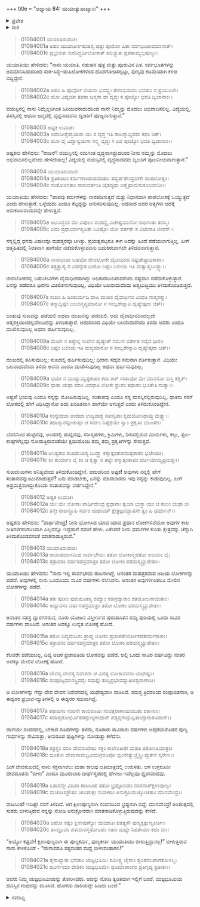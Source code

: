 +++
title = "ಅಧ್ಯಾಯ 84: ಯಯಾತ್ಯುಪಾಖ್ಯಾನಃ"
+++

<details><summary>ಪ್ರವೇಶ</summary>


।।   ಓಂ ಓಂ ನಮೋ ನಾರಾಯಣಾಯ।।   ಶ್ರೀ ವೇದವ್ಯಾಸಾಯ ನಮಃ ।।

ಶ್ರೀ ಕೃಷ್ಣದ್ವೈಪಾಯನ ವೇದವ್ಯಾಸ ವಿರಚಿತ  

**ಶ್ರೀ ಮಹಾಭಾರತ**

**ಆದಿ ಪರ್ವ**

**ಸಂಭವ ಪರ್ವ**

**ಅಧ್ಯಾಯ 84**

</details>


<details><summary>ಸಾರ</summary>

ಯಯಾತಿಯು ತನ್ನ ಪರಿಚಯವನ್ನು, ವಿಧಿಯ ಮೆಲ್ಗೈಯನ್ನು ಹೇಳಿಕೊಳ್ಳುವುದು (1-11). ಅವನು ಅನುಭವಿಸಿದ ಲೋಕಗಳ ಕುರಿತು ಅಷ್ಟಕನ ಪ್ರಶ್ನೆಗೆ ಉತ್ತರಿಸಿದುದು (12-23).

</details>


> 01084001 ಯಯಾತಿರುವಾಚ।  
01084001a ಅಹಂ ಯಯಾತಿರ್ನಹುಷಸ್ಯ ಪುತ್ರಃ ಪೂರೋಃ ಪಿತಾ ಸರ್ವಭೂತಾವಮಾನಾತ್।  
01084001c ಪ್ರಭ್ರಂಶಿತಃ ಸುರಸಿದ್ಧರ್ಷಿಲೋಕಾತ್ ಪರಿಚ್ಯುತಃ ಪ್ರಪತಾಮ್ಯಲ್ಪಪುಣ್ಯಃ।।

ಯಯಾತಿಯು ಹೇಳಿದನು: “ನಾನು ಯಯಾತಿ. ನಹುಷನ ಪುತ್ರ ಮತ್ತು ಪೂರುವಿನ ಪಿತ. ಸರ್ವಭೂತಗಳನ್ನು ಅವಮಾನಿಸಿದುದರಿಂದ ಸುರ-ಸಿದ್ಧ‌-ಋಷಿಲೋಕಗಳಿಂದ ಹೊರಗೋಡಿಸಲ್ಪಟ್ಟು, ಪುಣ್ಯವು ಕಡಿಮೆಯಾಗಿ ಕಳಚಿ ಬಿದ್ದಿದ್ದೇನೆ.

> 01084002a ಅಹಂ ಹಿ ಪೂರ್ವೋ ವಯಸಾ ಭವದ್ಭ್ಯಃ ತೇನಾಭಿವಾದಂ ಭವತಾಂ ನ ಪ್ರಯುಂಜೇ।  
01084002c ಯೋ ವಿದ್ಯಯಾ ತಪಸಾ ಜನ್ಮನಾ ವಾ ವೃದ್ಧಃ ಸ ಪೂಜ್ಯೋ ಭವತಿ ದ್ವಿಜಾನಾಂ।।

ವಯಸ್ಸಿನಲ್ಲಿ ನಾನು ನಿಮ್ಮೆಲ್ಲರಿಗಿಂತ ಹಿರಿಯವನಾದುದರಿಂದ ನಾನೇ ನಿಮ್ಮನ್ನು ಮೊದಲು ಅಭಿವಾದಿಸಲಿಲ್ಲ. ವಿದ್ಯೆಯಲ್ಲಿ, ತಪಸ್ಸಿನಲ್ಲಿ ಅಥವಾ ಜನ್ಮದಲ್ಲಿ ವೃದ್ದನಾದವನು ದ್ವಿಜರಿಗೆ ಪೂಜ್ಯನಾಗುತ್ತಾನೆ.”

> 01084003 ಅಷ್ಟಕ ಉವಾಚ।  
01084003a ಅವಾದೀಶ್ಚೇದ್ವಯಸಾ ಯಃ ಸ ವೃದ್ಧ ಇತಿ ರಾಜನ್ನಾಭ್ಯವದಃ ಕಥಂ ಚಿತ್।  
01084003c ಯೋ ವೈ ವಿದ್ವಾನ್ವಯಸಾ ಸನ್ಸ್ಮ ವೃದ್ಧಃ ಸ ಏವ ಪೂಜ್ಯೋ ಭವತಿ ದ್ವಿಜಾನಾಂ।।

ಅಷ್ಟಕನು ಹೇಳಿದನು: “ರಾಜನ್! ವಯಸ್ಸಿನಲ್ಲಿ ನಮಗಿಂತ ವೃದ್ಧನಾಗಿದ್ದುದರಿಂದ ನೀನು ನಮ್ಮನ್ನು ಮೊದಲು ಅಭಿವಾದಿಸಲಿಲ್ಲವೆಂದು ಹೇಳಿದೆಯಲ್ಲ! ವಿದ್ಯೆಯಲ್ಲಿ ವಯಸ್ಸಿನಲ್ಲಿ ವೃದ್ಧನಾದವನು ದ್ವಿಜರಿಗೆ ಪೂಜನೀಯನಾಗುತ್ತಾನೆ.”

> 01084004 ಯಯಾತಿರುವಾಚ।  
01084004a ಪ್ರತಿಕೂಲಂ ಕರ್ಮಣಾಂಪಾಪಮಾಹುಃ ತದ್ವರ್ತತೇಽಪ್ರವಣೇ ಪಾಪಲೋಕ್ಯಂ।  
01084004c ಸಂತೋಽಸತಾಂ ನಾನುವರ್ತಂತಿ ಚೈತದ್ಯಥಾ ಆತ್ಮೈಷಾಮನುಕೂಲವಾದೀ।।

ಯಯಾತಿಯು ಹೇಳಿದನು: “ಪಾಪವು ಕರ್ಮಗಳನ್ನು ನಾಶಪಡಿಸುತ್ತದೆ ಮತ್ತು ನಿಧಾನವಾಗಿ ಪಾಪಲೋಕಕ್ಕೆ ಒಯ್ಯುತ್ತದೆ ಎಂದು ಹೇಳುತ್ತಾರೆ. ಒಳ್ಳೆಯದು ಎಂದೂ ಕೆಟ್ಟದ್ದನ್ನು ಅನುಸರಿಸುವುದಿಲ್ಲ. ಅದರಿಂದ ಅವರ ಆತ್ಮಗಳು ಅದಕ್ಕೆ ಅನುಕೂಲವಾದುದನ್ನೇ ಹೇಳುತ್ತವೆ.

> 01084005a ಅಭೂದ್ಧನಂ ಮೇ ವಿಪುಲಂ ಮಹದ್ವೈ ವಿಚೇಷ್ಟಮಾನೋ ನಾಧಿಗಂತಾ ತದಸ್ಮಿ।  
01084005c ಏವಂ ಪ್ರಧಾರ್ಯಾತ್ಮಹಿತೇ ನಿವಿಷ್ಟೋ ಯೋ ವರ್ತತೇ ಸ ವಿಜಾನಾತಿ ಜೀವನ್।।

ನನ್ನಲ್ಲಿದ್ದ ಧನವು ವಿಪುಲವೂ ಮಹತ್ತರವೂ ಆಗಿತ್ತು. ಪ್ರಯತ್ನಪಟ್ಟರೂ ಈಗ ಅದನ್ನು ಹಿಂದೆ ಪಡೆಯಲಾಗುತ್ತಿಲ್ಲ. ಹೀಗೆ ಆತ್ಮಹಿತದಲ್ಲಿ ನಿರತನಾಗಿ ಹಾಗೆಯೇ ನಡೆದುಕೊಳ್ಳುವವನು ಬದುಕಿರುವಾಗಲೇ ತಿಳಿದವನಾಗುತ್ತಾನೆ.

> 01084006a ನಾನಾಭಾವಾ ಬಹವೋ ಜೀವಲೋಕೇ ದೈವಾಧೀನಾ ನಷ್ಟಚೇಷ್ಟಾಧಿಕಾರಾಃ।  
01084006c ತತ್ತತ್ಪ್ರಾಪ್ಯ ನ ವಿಹನ್ಯೇತ ಧೀರೋ ದಿಷ್ಟಂ ಬಲೀಯ ಇತಿ ಮತ್ವಾತ್ಮಬುದ್ಧ್ಯಾ।।

ಜೀವಲೋಕದಲ್ಲಿ ಬಹುಜೀವಿಗಳು ದೈವಾಧೀನರಾಗಿದ್ದು ಅಧಿಕಾರದಿಂದಿರುವರೆಂದು ನಷ್ಟವಾಗಿ ನಡೆದುಕೊಳ್ಳುತ್ತಾರೆ. ಏನನ್ನು ಪಡೆದರೂ ಧೀರನು ವಿಚಲಿತನಾಗುವುದಿಲ್ಲ. ವಿಧಿಯೇ ಬಲವಾದುದೆಂದು ಅತ್ಮಬುದ್ಧಿಯು ತಿಳಿದುಕೊಂಡಿರುತ್ತದೆ.

> 01084007a ಸುಖಂ ಹಿ ಜಂತುರ್ಯದಿ ವಾಪಿ ದುಃಖಂ ದೈವಾಧೀನಂ ವಿಂದತಿ ನಾತ್ಮಶಕ್ತ್ಯಾ।   
01084007c ತಸ್ಮಾದ್ದಿಷ್ಟಂ ಬಲವನ್ಮನ್ಯಮಾನೋ ನ ಸಂಜ್ವರೇನ್ನಾಪಿ ಹೃಷ್ಯೇತ್ಕದಾ ಚಿತ್।।

ಜಂತುವು ಸುಖವನ್ನು ಪಡೆಯಲಿ ಅಥವಾ ದುಃಖವನ್ನು ಪಡೆಯಲಿ. ಅದು ದೈವಾಧೀನದಿಂದಲ್ಲದೇ ಆತ್ಮಶಕ್ತಿಯಿಂದಲ್ಲವೆಂಬುದನ್ನು ತಿಳಿದಿರುತ್ತಾರೆ. ಆದುದರಿಂದ ವಿಧಿಯೇ ಬಲವಾದುದೆಂದು ತಿಳಿದು ಅವರು ಎಂದೂ ದುಃಖಿಸುವುದಿಲ್ಲ ಅಥವಾ ಹರ್ಷಿಸುವುದಿಲ್ಲ.

> 01084008a ದುಃಖೇ ನ ತಪ್ಯೇನ್ನ ಸುಖೇನ ಹೃಷ್ಯೇತ್ ಸಮೇನ ವರ್ತೇತ ಸದೈವ ಧೀರಃ।   
01084008c ದಿಷ್ಟಂ ಬಲೀಯ ಇತಿ ಮನ್ಯಮಾನೋ ನ ಸಂಜ್ವರೇನ್ನಾಪಿ ಹೃಷ್ಯೇತ್ಕದಾ ಚಿತ್।।

ದುಃಖದಲ್ಲಿ ತಪಿಸುವುದಿಲ್ಲ; ಸುಖದಲ್ಲಿ ಹರ್ಷಿಸುವುದಿಲ್ಲ; ಧೀರನು ಸದೈವ ಸಮನಾಗಿ ವರ್ತಿಸುತ್ತಾನೆ. ವಿಧಿಯೇ ಬಲವಾದುದೆಂದು ತಿಳಿದು ಅವನು ಎಂದೂ ದುಃಖಿಸುವುದಿಲ್ಲ ಅಥವಾ ಹರ್ಷಿಸುವುದಿಲ್ಲ.

> 01084009a ಭಯೇ ನ ಮುಹ್ಯಾಮ್ಯಷ್ಟಕಾಹಂ ಕದಾ ಚಿತ್ ಸಂತಾಪೋ ಮೇ ಮಾನಸೋ ನಾಸ್ತಿ ಕಶ್ಚಿತ್।   
01084009c ಧಾತಾ ಯಥಾ ಮಾಂ ವಿದಧಾತಿ ಲೋಕೇ ಧ್ರುವಂ ತಥಾಹಂ ಭವಿತೇತಿ ಮತ್ವಾ।।

ಅಷ್ಟಕ! ಭಯವು ಎಂದೂ ನನ್ನನ್ನು ಮೋಹಿಸುವುದಿಲ್ಲ. ಸಂತಾಪವು ಎಂದೂ ನನ್ನ ಮನಸ್ಸಿನಲ್ಲಿರುವುದಿಲ್ಲ. ಧಾತನು ನನಗೆ ಲೋಕದಲ್ಲಿ ಹೇಗೆ ವಿಧಿಸಿದ್ದಾನೋ ಅದು ಖಂಡಿತವಾಗಿ ಹಾಗೆಯೇ ಆಗುತ್ತದೆ ಎಂದು ತಿಳಿದುಕೊಂಡಿದ್ದೇನೆ.

> 01084010a ಸಂಸ್ವೇದಜಾ ಅಂಡಜಾ ಉದ್ಭಿದಾಶ್ಚ ಸರೀಸೃಪಾಃ ಕೃಮಯೋಽಥಾಪ್ಸು ಮತ್ಸ್ಯಾಃ।  
01084010c ತಥಾಶ್ಮಾನಸ್ತೃಣಕಾಷ್ಠಂ ಚ ಸರ್ವಂ ದಿಷ್ಟಕ್ಷಯೇ ಸ್ವಾಂ ಪ್ರಕೃತಿಂ ಭಜಂತೇ।।

ಬೆವರಿನಿಂದ ಹುಟ್ಟಿದವು, ಅಂಡದಲ್ಲಿ ಹುಟ್ಟಿದವು, ಸರೀಸೃಪಗಳು, ಕ್ರಿಮಿಗಳು, ನೀರಿನಲ್ಲಿರುವ ಮೀನುಗಳು, ಕಲ್ಲು, ತೃಣ-ಕಾಷ್ಠಗಳೆಲ್ಲವೂ ನೋಡುತ್ತಿರುವಂತೆಯೇ ಕ್ಷಯಹೊಂದಿ ತಮ್ಮ ತಮ್ಮ ಪ್ರಕೃತಿಗಳನ್ನು ಸೇರುತ್ತವೆ.

> 01084011a ಅನಿತ್ಯತಾಂ ಸುಖದುಃಖಸ್ಯ ಬುದ್ಧ್ವಾ ಕಸ್ಮಾತ್ಸಂತಾಪಮಷ್ಟಕಾಹಂ ಭಜೇಯಂ।  
01084011c ಕಿಂ ಕುರ್ಯಾಂ ವೈ ಕಿಂ ಚ ಕೃತ್ವಾ ನ ತಪ್ಯೇ ತಸ್ಮಾತ್ಸಂತಾಪಂ ವರ್ಜಯಾಮ್ಯಪ್ರಮತ್ತಃ।।

ಸುಖದುಃಖಗಳು ಅನಿತ್ಯವೆಂದು ತಿಳಿದುಕೊಂಡಿದ್ದೇನೆ. ಆದುದರಿಂದ ಅಷ್ಟಕ! ಅವುಗಳು ನನ್ನಲ್ಲಿ ಹೇಗೆ ಸಂತಾಪವನ್ನುಂಟುಮಾಡುತ್ತವೆ? ಏನು ಮಾಡಬೇಕು, ಏನನ್ನು ಮಾಡಬಾರದು ಇವು ನನ್ನನ್ನು ಕಾಡುವುದಿಲ್ಲ. ಹೀಗೆ ಅಪ್ರಮತ್ತನಾಗಿದ್ದುಕೊಂಡು ಸಂತಾಪವನ್ನು ವರ್ಜಿಸಿದ್ದೇನೆ.”

> 01084012 ಅಷ್ಟಕ ಉವಾಚ।  
01084012a ಯೇ ಯೇ ಲೋಕಾಃ ಪಾರ್ಥಿವೇಂದ್ರ ಪ್ರಧಾನಾಃ ತ್ವಯಾ ಭುಕ್ತಾ ಯಂ ಚ ಕಾಲಂ ಯಥಾ ಚ।  
01084012c ತನ್ಮೇ ರಾಜನ್ಬ್ರೂಹಿ ಸರ್ವಂ ಯಥಾವತ್ ಕ್ಷೇತ್ರಜ್ಞವದ್ಭಾಷಸೇ ತ್ವಂ ಹಿ ಧರ್ಮಾನ್।।

ಅಷ್ಟಕನು ಹೇಳಿದನು: “ಪಾರ್ಥಿವೇಂದ್ರ! ನೀನು ಭೋಗಿಸಿದ ಯಾವ ಯಾವ ಪ್ರಧಾನ ಲೋಕಗಳಿವೆಯೋ ಅವುಗಳ ಕಾಲ ರೀತಿಗಳಿಗನುಗುಣವಾಗಿ ಎಲ್ಲವನ್ನೂ ಇದ್ದಹಾಗೆ ನಮಗೆ ಹೇಳು. ಏಕೆಂದರೆ ನೀನು ಧರ್ಮಗಳ ಕುರಿತು ಕ್ಷೇತ್ರವನ್ನು ಚೆನ್ನಾಗಿ ತಿಳಿದುಕೊಂಡವನಂತೆ ಮಾತನಾಡುತ್ತಿರುವೆ.”

> 01084013 ಯಯಾತಿರುವಾಚ।  
01084013a ರಾಜಾಹಮಾಸಮಿಹ ಸಾರ್ವಭೌಮಃ ತತೋ ಲೋಕಾನ್ಮಹತೋ ಅಜಯಂ ವೈ।  
01084013c ತತ್ರಾವಸಂ ವರ್ಷಸಹಸ್ರಮಾತ್ರಂ ತತೋ ಲೋಕಂ ಪರಮಸ್ಮ್ಯಭ್ಯುಪೇತಃ।।

ಯಯಾತಿಯು ಹೇಳಿದನು: “ನಾನು ಇಲ್ಲಿ ಸಾರ್ವಭೌಮ ರಾಜನಾಗಿದ್ದೆ. ಅನಂತರ ಮಹತ್ತರವಾದ ಅಜಯ ಲೋಕಗಳನ್ನು ಪಡೆದೆ. ಅವುಗಳಲ್ಲಿ ನಾನು ಒಂದೊಂದು ಸಾವಿರ ವರ್ಷಗಳು ನೆಲೆಸಿದನು. ಅನಂತರ ಅವುಗಳಿಗಿಂತಲೂ ಮೇಲಿನ ಲೋಕಗಳನ್ನು ಪಡೆದೆ.

> 01084014a ತತಃ ಪುರೀಂ ಪುರುಹೂತಸ್ಯ ರಮ್ಯಾಂ ಸಹಸ್ರದ್ವಾರಾಂ ಶತಯೋಜನಾಯತಾಂ।  
01084014c ಅಧ್ಯಾವಸಂ ವರ್ಷಸಹಸ್ರಮಾತ್ರಂ ತತೋ ಲೋಕಂ ಪರಮಸ್ಮ್ಯಭ್ಯುಪೇತಃ।।

ಅನಂತರ ಸಹಸ್ರ ದ್ವಾರಗಳಿರುವ, ನೂರು ಯೋಜನ ವಿಸ್ತೀರ್ಣದ ಪುರುಹೂತನ ರಮ್ಯ ಪುರಿಯಲ್ಲಿ ಒಂದು ಸಾವಿರ ವರ್ಷಗಳು ವಾಸಿಸಿದೆ. ಅನಂತರ ಅದಕ್ಕೂ ಉನ್ನತ ಲೋಕಕ್ಕೆ ಹೋದೆ.

> 01084015a ತತೋ ದಿವ್ಯಮಜರಂ ಪ್ರಾಪ್ಯ ಲೋಕಂ ಪ್ರಜಾಪತೇರ್ಲೋಕಪತೇರ್ದುರಾಪಂ।  
01084015c ತತ್ರಾವಸಂ ವರ್ಷಸಹಸ್ರಮಾತ್ರಂ ತತೋ ಲೋಕಂ ಪರಮಸ್ಮ್ಯಭ್ಯುಪೇತಃ।।

ಕೆಲವರೇ ಪಡೆಯಬಲ್ಲ, ದಿವ್ಯ ಅಜರ ಪ್ರಜಾಪತಿಯ ಲೋಕವನ್ನು ಪಡೆದೆ. ಅಲ್ಲಿ ಒಂದು ಸಾವಿರ ವರ್ಷವಿದ್ದು ನಂತರ ಅದಕ್ಕೂ ಮೇಲಿನ ಲೋಕಕ್ಕೆ ಹೋದೆ.

> 01084016a ದೇವಸ್ಯ ದೇವಸ್ಯ ನಿವೇಶನೇ ಚ ವಿಜಿತ್ಯ ಲೋಕಾನವಸಂ ಯಥೇಷ್ಟಂ।  
01084016c ಸಂಪೂಜ್ಯಮಾನಸ್ತ್ರಿದಶೈಃ ಸಮಸ್ತೈಃ ತುಲ್ಯಪ್ರಭಾವದ್ಯುತಿರೀಶ್ವರಾಣಾಂ।।

ಆ ಲೋಕಗಳನ್ನು ಗೆದ್ದು ದೇವ ದೇವನ ನಿವೇಶನದಲ್ಲಿ ಯಥೇಷ್ಟವಾಗಿ ವಾಸಿಸಿದೆ. ಸಮಸ್ತ ತ್ರಿದಶರಿಂದ ಸಂಪೂಜಿತನಾಗಿ, ಆ ಈಶ್ವರರ ಪ್ರಭಾವ-ದ್ಯುತಿಗಳಲ್ಲಿ ಆ ಈಶ್ವರರ ಸಮನಾಗಿದ್ದೆ.

> 01084017a ತಥಾವಸಂ ನಂದನೇ ಕಾಮರೂಪೀ ಸಂವತ್ಸರಾಣಾಮಯುತಂ ಶತಾನಾಂ।  
01084017c ಸಹಾಪ್ಸರೋಭಿರ್ವಿಹರನ್ಪುಣ್ಯಗಂಧಾನ್ ಪಶ್ಯನ್ನಗಾನ್ಪುಷ್ಪಿತಾಂಶ್ಚಾರುರೂಪಾನ್।।

ಹಾಗೆಯೇ ನಂದನದಲ್ಲಿ, ಬೇಕಾದ ರೂಪಗಳನ್ನು ತಳೆದು, ನೂರಾರು ಸಾವಿರಾರು ವರ್ಷಗಳು ಅಪ್ಸರೆಯರೊಡನೆ ಪುಣ್ಯ ಗಂಧಗಳನ್ನು ಸೇವಿಸುತ್ತಾ, ಅನುರೂಪ ಪುಷ್ಟಿಗಳನ್ನು ನೋಡುತ್ತಾ ಕಳೆದೆನು.

> 01084018a ತತ್ರಸ್ಥಂ ಮಾಂ ದೇವಸುಖೇಷು ಸಕ್ತಂ ಕಾಲೇಽತೀತೇ ಮಹತಿ ತತೋಽತಿಮಾತ್ರಂ।  
01084018c ದೂತೋ ದೇವಾನಾಮಬ್ರವೀದುಗ್ರರೂಪೋ ಧ್ವಂಸೇತ್ಯುಚ್ಚೈಸ್ತ್ರಿಃ ಪ್ಲುತೇನ ಸ್ವರೇಣ।।

ಹೀಗೆ ದೇವಸುಖದಲ್ಲಿ ನಾನು ಸಕ್ತನಾಗಿರಲು ಮಹಾ ಕಾಲವು ಅತಿಮಾತ್ರದಲ್ಲಿ ಉರುಳಿತು. ಆಗ ಉಗ್ರರೂಪೀ ದೇವದೂತನು “ಬೀಳು” ಎಂದೂ ಮೂರುಬಾರಿ ದೀರ್ಘಸ್ವರದಲ್ಲಿ ಹೇಳಲು ಇವೆಲ್ಲವೂ ಧ್ವಂಸವಾದವು.

> 01084019a ಏತಾವನ್ಮೇ ವಿದಿತಂ ರಾಜಸಿಂಹ ತತೋ ಭ್ರಷ್ಟೋಽಹಂ ನಂದನಾತ್ಕ್ಷೀಣಪುಣ್ಯಃ।   
01084019c ವಾಚೋಽಶ್ರೌಷಂ ಚಾಂತರಿಕ್ಷೇ ಸುರಾಣಾಂ ಅನುಕ್ರೋಶಾಚ್ಶೋಚತಾಂ ಮಾನವೇಂದ್ರ।।

ರಾಜಸಿಂಹ! ಇದಿಷ್ಟೇ ನನಗೆ ತಿಳಿದಿದೆ. ಆಗ ಕ್ಷೀಣಪುಣ್ಯನಾಗಿ ನಂದನದಿಂದ ಭ್ರಷ್ಟನಾಗಿ ಬಿದ್ದೆ. ಮಾನವೇಂದ್ರ! ಅಂತರಿಕ್ಷದಲ್ಲಿ ಸುರರು ಬೀಳುತ್ತಿರುವ ನನ್ನನ್ನು ನೋಡಿ ಅನುಕ್ರೋಶರಾಗಿ ಮಾತನಾಡಿಕೊಳ್ಳುತ್ತಿರುವುದನ್ನು ಕೇಳಿದೆ.

> 01084020a ಅಹೋ ಕಷ್ಟಂ ಕ್ಷೀಣಪುಣ್ಯೋ ಯಯಾತಿಃ ಪತತ್ಯಸೌ ಪುಣ್ಯಕೃತ್ಪುಣ್ಯಕೀರ್ತಿಃ।  
01084020c ತಾನಬ್ರುವಂ ಪತಮಾನಸ್ತತೋಽಹಂ ಸತಾಂ ಮಧ್ಯೇ ನಿಪತೇಯಂ ಕಥಂ ನು।।

“ಅಯ್ಯೋ ಕಷ್ಟವೇ! ಕ್ಷೀಣಪುಣ್ಯನಾಗಿ ಈ ಪುಣ್ಯಕರ್ಮಿ, ಪುಣ್ಯಕೀರ್ತಿ ಯಯಾತಿಯು ಬೀಳುತ್ತಿದ್ದಾನಲ್ಲ!” ಬೀಳುತ್ತಿರುವ ನಾನು ಕೇಳಿಕೊಂಡೆ - “ಹೇಗಾದರೂ ಸತ್ಯವಂತರ ಮಧ್ಯೆ ಬೀಳುವಂತಾಗಲಿ!”

> 01084021a ತೈರಾಖ್ಯಾತಾ ಭವತಾಂ ಯಜ್ಞಭೂಮಿಃ ಸಮೀಕ್ಷ್ಯ ಚೈನಾಂ ತ್ವರಿತಮುಪಾಗತೋಽಸ್ಮಿ।  
01084021c ಹವಿರ್ಗಂಧಂ ದೇಶಿಕಂ ಯಜ್ಞಭೂಮೇಃ ಧೂಮಾಪಾಂಗಂ ಪ್ರತಿಗೃಹ್ಯ ಪ್ರತೀತಃ।।

ಅವರು ನಿಮ್ಮ ಯಜ್ಞಭೂಮಿಯನ್ನು ತೋರಿಸಿದರು. ಅದನ್ನು ನೋಡಿ ತ್ವರಿತವಾಗಿ ಇಲ್ಲಿಗೆ ಬಂದೆ. ಯಜ್ಞಭೂಮಿಯ ಹವಿಸ್ಸಿನ ಗಂಧವನ್ನು ಮೂಸಿದೆ. ಹೊಗೆಯ ದಾರಿಯನ್ನೇ ಹಿಡಿದು ಬಂದೆ.”


<details><summary>ಸಮಾಪ್ತಿ</summary>


ಇತಿ ಶ್ರೀ ಮಹಾಭಾರತೇ ಆದಿಪರ್ವಣಿ ಸಂಭವಪರ್ವಣಿ ಯಯಾತ್ಯುಪಾಖ್ಯಾನೇ ಚತುರಶೀತಿತಮೋಽಧ್ಯಾಯಃ।।  
ಇದು ಶ್ರೀ ಮಹಾಭಾರತದಲ್ಲಿ ಆದಿಪರ್ವದಲ್ಲಿ ಸಂಭವ ಪರ್ವದಲ್ಲಿ ಯಯಾತಿ-ಉಪಾಖ್ಯಾನದಲ್ಲಿ ಎಂಭತ್ತನಾಲ್ಕನೆಯ ಅಧ್ಯಾಯವು.

</details>

